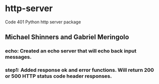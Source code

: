 # http-server
Code 401 Python http server package
## Michael Shinners and Gabriel Meringolo


### echo: Created an echo server that will echo back input messages.

### step1: Added response ok and error functions. Will return 200 or 500 HTTP status code header responses.
